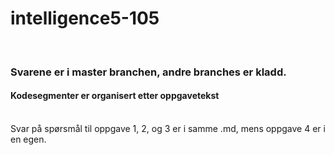 # intelligence5-105
<br>
<h3>Svarene er i master branchen, andre branches er kladd.</h3>
<h4>Kodesegmenter er organisert etter oppgavetekst</h4>
<br>
Svar på spørsmål til oppgave 1, 2, og 3 er i samme .md, mens oppgave 4 er i en egen. 
<br>
